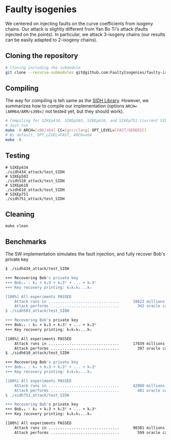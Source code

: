 # Faulty isogenies

We centered on injecting faults on the curve coefficients from isogeny chains.
Our attack is slightly different from Yan Bo Ti's attack (faults injected on the points).
In particular, we attack 3-isogeny chains (our results can be easily adapted to 2-isogeny chains).

## Cloning the repository

```bash
# Cloning including the submodule
git clone --recurse-submodules git@github.com:FaultyIsogenies/faulty-isogeny-code.git
```

## Compiling

The way for compiling is teh same as the [SIDH Library](https://github.com/microsoft/PQCrypto-SIDH).
However, we summarizes how to compile our implementation (options `ARCH=[ARM64/ARM/s390x]` not tested
yet, but they should work).

```bash
# Compiling for SIKEp434, SIKEp503, SIKEp610, and SIKEp751 (current SIDH v3.4 code [C Edition])
# Just run
make -B ARCH=[x86/x64] CC=[gcc/clang] OPT_LEVEL=[FAST/GENERIC]
# By default, OPT_LEVEL=FAST, ARCH=x64
make -B
```

## Testing

```
# SIKEp434
./sidh434_attack/test_SIDH
# SIKEp503
./sidh510_attack/test_SIDH
# SIKEp610
./sidh610_attack/test_SIDH
# SIKEp751
./sidh751_attack/test_SIDH
```

## Cleaning
```
make clean
```

## Benchmarks

The SW implementation simulates the fault injection, and fully recover Bob's private key

```bash
$ ./sidh434_attack/test_SIDH

+++	Recovering Bob's private key
+++	Bobₛₖ : k₀ + k₁3 + k₂3² + ... + kₙ3ⁿ
+++	Key recovery printing: k₀k₁k₂...kₙ

[100%] All experiments PASSED
	Attack runs in ...............................      10623 millions of cycles
	Attack performs ..............................        342 oracle calls 
$ ./sidh503_attack/test_SIDH

+++	Recovering Bob's private key
+++	Bobₛₖ : k₀ + k₁3 + k₂3² + ... + kₙ3ⁿ
+++	Key recovery printing: k₀k₁k₂...kₙ

[100%] All experiments PASSED
	Attack runs in ...............................      17839 millions of cycles
	Attack performs ..............................        397 oracle calls 
$ ./sidh610_attack/test_SIDH

+++	Recovering Bob's private key
+++	Bobₛₖ : k₀ + k₁3 + k₂3² + ... + kₙ3ⁿ
+++	Key recovery printing: k₀k₁k₂...kₙ

[100%] All experiments PASSED
	Attack runs in ...............................      42880 millions of cycles
	Attack performs ..............................        481 oracle calls 
$ ./sidh751_attack/test_SIDH

+++	Recovering Bob's private key
+++	Bobₛₖ : k₀ + k₁3 + k₂3² + ... + kₙ3ⁿ
+++	Key recovery printing: k₀k₁k₂...kₙ

[100%] All experiments PASSED
	Attack runs in ...............................      98381 millions of cycles
	Attack performs ..............................        599 oracle calls 
```
